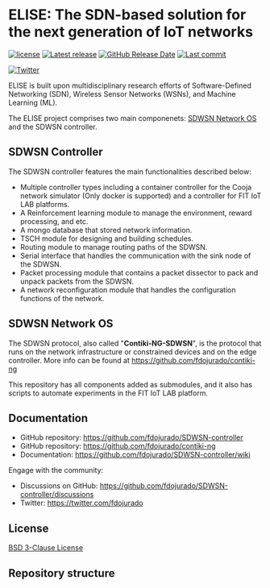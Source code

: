 <!-- <img src="https://github.com/SDWSN-controller/SDWSN-controller.github.io/blob/develop/images/logo/Contiki_logo_2RGB.png" alt="Logo" width="256"> -->

# ELISE: The SDN-based solution for the next generation of IoT networks

<!-- [![Github Actions](https://github.com/SDWSN-controller/SDWSN-controller/workflows/CI/badge.svg?branch=develop)](https://github.com/SDWSN-controller/SDWSN-controller/actions)
[![Documentation Status](https://readthedocs.org/projects/SDWSN-controller/badge/?version=develop)](https://SDWSN-controller.readthedocs.io/en/develop/?badge=develop) -->
[![license](https://img.shields.io/badge/license-3--clause%20bsd-brightgreen.svg)](https://github.com/fdojurado/SDWSN-controller/blob/develop/LICENSE.md)
[![Latest release](https://img.shields.io/github/release/SDWSN-controller/SDWSN-controller.svg)](https://github.com/fdojurado/SDWSN-controller/releases/latest)
[![GitHub Release Date](https://img.shields.io/github/release-date/SDWSN-controller/SDWSN-controller.svg)](https://github.com/fdojurado/SDWSN-controller/releases/latest)
[![Last commit](https://img.shields.io/github/last-commit/SDWSN-controller/SDWSN-controller.svg)](https://github.com/fdojurado/SDWSN-controller/commit/HEAD)

<!-- [![Stack Overflow Tag](https://img.shields.io/badge/Stack%20Overflow%20tag-Contiki--NG-blue?logo=stackoverflow)](https://stackoverflow.com/questions/tagged/SDWSN-controller) -->
<!-- [![Gitter](https://img.shields.io/badge/Gitter-Contiki--NG-blue?logo=gitter)](https://gitter.im/SDWSN-controller) -->
[![Twitter](https://img.shields.io/badge/Twitter-%40contiki__NG__SDWSN-blue?logo=twitter)](https://twitter.com/fdojurado)

ELISE is built upon multidisciplinary research efforts of Software-Defined Networking (SDN), Wireless Sensor Networks (WSNs), and Machine Learning (ML).

The ELISE project comprises two main componenets: [SDWSN Network OS](https://github.com/fdojurado/contiki-ng) and the SDWSN controller.

## SDWSN Controller

The SDWSN controller features the main functionalities described below:

* Multiple controller types including a container controller for the Cooja network simulator (Only docker is supported) and a controller for FIT IoT LAB platforms.
* A Reinforcement learning module to manage the environment, reward processing, and etc.
* A mongo database that stored network information.
* TSCH module for designing and building schedules.
* Routing module to manage routing paths of the SDWSN.
* Serial interface that handles the communication with the sink node of the SDWSN.
* Packet processing module that contains a packet dissector to pack and unpack packets from the SDWSN.
* A network reconfiguration module that handles the configuration functions of the network.

## SDWSN Network OS

The SDWSN protocol, also called "**Contiki-NG-SDWSN**", is the protocol that runs on the network infrastructure or constrained devices and on the edge controller. More info can be found at https://github.com/fdojurado/contiki-ng


This repository has all components added as submodules, and it also has scripts to automate experiments in the FIT IoT LAB platform. 

## Documentation

* GitHub repository: https://github.com/fdojurado/SDWSN-controller
* GitHub repository: https://github.com/fdojurado/contiki-ng
* Documentation: https://github.com/fdojurado/SDWSN-controller/wiki
<!-- * Web site: http://contiki-ng.org -->
<!-- * Nightly testbed runs: https://contiki-ng.github.io/testbed -->

Engage with the community:

* Discussions on GitHub: https://github.com/fdojurado/SDWSN-controller/discussions
* Twitter: https://twitter.com/fdojurado

## License
[BSD 3-Clause License](https://github.com/fdojurado/SDWSN-controller/blob/main/LICENSE)
## Repository structure

